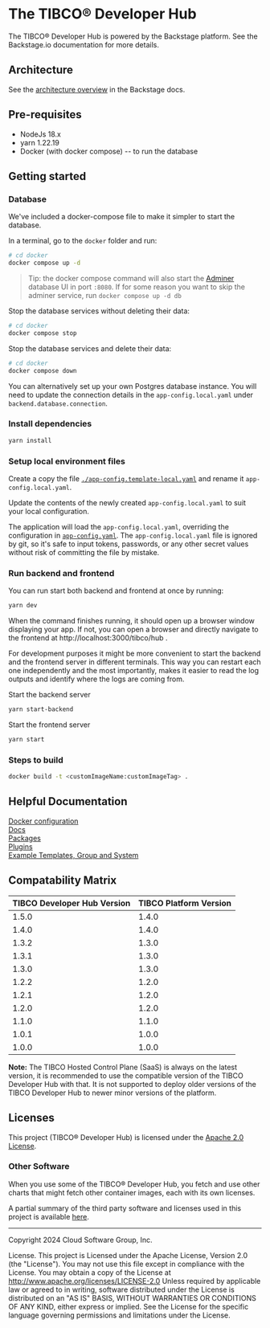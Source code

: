 # The TIBCO® Developer Hub

The TIBCO® Developer Hub is powered by the Backstage platform. See the Backstage.io documentation for more details.

## Architecture

See the [architecture overview](https://backstage.io/docs/overview/architecture-overview) in the Backstage docs.

## Pre-requisites

- NodeJs 18.x
- yarn 1.22.19
- Docker (with docker compose) -- to run the database

## Getting started

### Database

We've included a docker-compose file to make it simpler to start the database.

In a terminal, go to the `docker` folder and run:

```sh
# cd docker
docker compose up -d
```

> Tip: the docker compose command will also start the [Adminer](https://www.adminer.org) database UI in port `:8080`.
> If for some reason you want to skip the adminer service, run `docker compose up -d db`

Stop the database services without deleting their data:

```sh
# cd docker
docker compose stop
```

Stop the database services and delete their data:

```sh
# cd docker
docker compose down
```

You can alternatively set up your own Postgres database instance. You will need to update the connection details
in the `app-config.local.yaml` under `backend.database.connection`.

### Install dependencies

```sh
yarn install
```

### Setup local environment files

Create a copy the file [`./app-config.template-local.yaml`](./app-config.template-local.yaml) and rename it `app-config.local.yaml`.

Update the contents of the newly created `app-config.local.yaml` to suit your local configuration.

The application will load the `app-config.local.yaml`, overriding the configuration in [`app-config.yaml`](./app-config.yaml).
The `app-config.local.yaml` file is ignored by git, so it's safe to input tokens, passwords, or any other secret values without
risk of committing the file by mistake.

### Run backend and frontend

You can run start both backend and frontend at once by running:

```sh
yarn dev
```

When the command finishes running, it should open up a browser window displaying your app. If not, you can open a browser and directly navigate to the frontend at http://localhost:3000/tibco/hub .

For development purposes it might be more convenient to start the backend and the frontend server in different terminals.
This way you can restart each one independently and the most importantly, makes it easier to read the log outputs and
identify where the logs are coming from.

Start the backend server

```sh
yarn start-backend
```

Start the frontend server

```sh
yarn start
```

### Steps to build

```sh
docker build -t <customImageName:customImageTag> .
```

## Helpful Documentation

[Docker configuration](./docker/README.md)\
[Docs](./docs/app-config-extensions.md)\
[Packages](./packages/README.md)\
[Plugins](./plugins/README.md)\
[Example Templates, Group and System](https://github.com/TIBCOSoftware/tibco-developer-hub/tree/main/tibco-examples/README.md)

## Compatability Matrix

| TIBCO Developer Hub Version | TIBCO Platform Version |
| --------------------------- | ---------------------- |
| 1.5.0                       | 1.4.0                  |
| 1.4.0                       | 1.4.0                  |
| 1.3.2                       | 1.3.0                  |
| 1.3.1                       | 1.3.0                  |
| 1.3.0                       | 1.3.0                  |
| 1.2.2                       | 1.2.0                  |
| 1.2.1                       | 1.2.0                  |
| 1.2.0                       | 1.2.0                  |
| 1.1.0                       | 1.1.0                  |
| 1.0.1                       | 1.0.0                  |
| 1.0.0                       | 1.0.0                  |

**Note:** The TIBCO Hosted Control Plane (SaaS) is always on the latest version, it is recommended to use the compatible version of the TIBCO Developer Hub with that. It is not supported to deploy older versions of the TIBCO Developer Hub to newer minor versions of the platform.

## Licenses

This project (TIBCO® Developer Hub) is licensed under the [Apache 2.0 License](LICENSE.TXT).

### Other Software

When you use some of the TIBCO® Developer Hub, you fetch and use other charts that might fetch other container images, each with its own licenses.

A partial summary of the third party software and licenses used in this project is available [here](./docs/third-party-software-licenses.txt).

---

Copyright 2024 Cloud Software Group, Inc.

License. This project is Licensed under the Apache License, Version 2.0 (the "License").
You may not use this file except in compliance with the License. You may obtain a copy of the License at http://www.apache.org/licenses/LICENSE-2.0
Unless required by applicable law or agreed to in writing, software distributed under the License is distributed on an "AS IS" BASIS, WITHOUT WARRANTIES OR CONDITIONS OF ANY KIND, either express or implied. See the License for the specific language governing permissions and limitations under the License.
